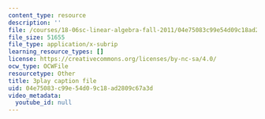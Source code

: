 ```yaml
---
content_type: resource
description: ''
file: /courses/18-06sc-linear-algebra-fall-2011/04e75083c99e54d09c18ad2809c67a3d_YzZUIYRCE38.vtt
file_size: 51655
file_type: application/x-subrip
learning_resource_types: []
license: https://creativecommons.org/licenses/by-nc-sa/4.0/
ocw_type: OCWFile
resourcetype: Other
title: 3play caption file
uid: 04e75083-c99e-54d0-9c18-ad2809c67a3d
video_metadata:
  youtube_id: null
---
```

